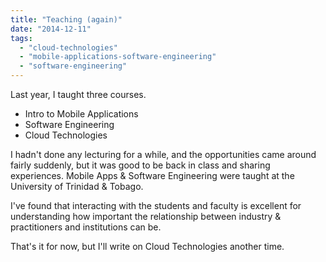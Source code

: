 ```yaml
---
title: "Teaching (again)"
date: "2014-12-11"
tags: 
  - "cloud-technologies"
  - "mobile-applications-software-engineering"
  - "software-engineering"
---
```


Last year, I taught three courses.

- Intro to Mobile Applications
- Software Engineering
- Cloud Technologies

I hadn't done any lecturing for a while, and the opportunities came around fairly suddenly, but it was good to be back in class and sharing experiences. Mobile Apps & Software Engineering were taught at the University of Trinidad & Tobago.

I've found that interacting with the students and faculty is excellent for understanding how important the relationship between industry & practitioners and institutions can be.

That's it for now, but I'll write on Cloud Technologies another time.
